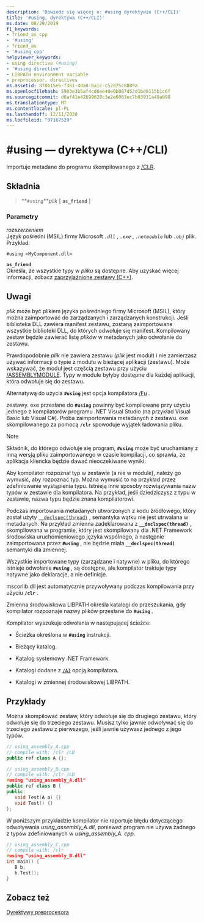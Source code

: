 ```yaml
---
description: 'Dowiedz się więcej o: #using dyrektywie (C++/CLI)'
title: '#using, dyrektywa (C++/CLI)'
ms.date: 08/29/2019
f1_keywords:
- friend_as_cpp
- '#using'
- friend_as
- '#using_cpp'
helpviewer_keywords:
- using directive (#using)
- '#using directive'
- LIBPATH environment variable
- preprocessor, directives
ms.assetid: 870b15e5-f361-40a8-ba1c-c57d75c8809a
ms.openlocfilehash: 5903e3b5af4cd6ee40e0b087d52d1bd0115b1c6f
ms.sourcegitcommit: d6af41e42699628c3e2e6063ec7b03931a49a098
ms.translationtype: MT
ms.contentlocale: pl-PL
ms.lasthandoff: 12/11/2020
ms.locfileid: "97167529"
---
```

# <a name="using-directive-ccli"></a>#using — dyrektywa (C++/CLI)

Importuje metadane do programu skompilowanego z [/CLR](../build/reference/clr-common-language-runtime-compilation.md).

## <a name="syntax"></a>Składnia

> **`#using`***plik* [ **`as_friend`** ]

### <a name="parameters"></a>Parametry

*rozszerzeniem*\
Język pośredni (MSIL) firmy Microsoft *`.dll`* , *`.exe`* , *`.netmodule`* lub *`.obj`* plik. Przykład:

`#using <MyComponent.dll>`

**`as_friend`**\
Określa, że wszystkie typy w *pliku* są dostępne. Aby uzyskać więcej informacji, zobacz [zaprzyjaźnione zestawy (C++)](../dotnet/friend-assemblies-cpp.md).

## <a name="remarks"></a>Uwagi

*plik* może być plikiem języka pośredniego firmy Microsoft (MSIL), który można zaimportować do zarządzanych i zarządzanych konstrukcji. Jeśli biblioteka DLL zawiera manifest zestawu, zostaną zaimportowane wszystkie biblioteki DLL, do których odwołuje się manifest. Kompilowany zestaw będzie zawierać listę *plików* w metadanych jako odwołanie do zestawu.

Prawdopodobnie *plik* nie zawiera zestawu (*plik* jest moduł) i nie zamierzasz używać informacji o typie z modułu w bieżącej aplikacji (zestawu). Może wskazywać, że moduł jest częścią zestawu przy użyciu [/ASSEMBLYMODULE](../build/reference/assemblymodule-add-a-msil-module-to-the-assembly.md). Typy w module byłyby dostępne dla każdej aplikacji, która odwołuje się do zestawu.

Alternatywą do użycia **`#using`** jest opcja kompilatora [/Fu](../build/reference/fu-name-forced-hash-using-file.md) .

zestawy. exe przesłane do **`#using`** powinny być kompilowane przy użyciu jednego z kompilatorów programu .NET Visual Studio (na przykład Visual Basic lub Visual C#).  Próba zaimportowania metadanych z zestawu. exe skompilowanego za pomocą **`/clr`** spowoduje wyjątek ładowania pliku.

> [!NOTE]
> Składnik, do którego odwołuje się program, **`#using`** może być uruchamiany z inną wersją pliku zaimportowanego w czasie kompilacji, co sprawia, że aplikacja kliencka będzie dawać nieoczekiwane wyniki.

Aby kompilator rozpoznał typ w zestawie (a nie w module), należy go wymusić, aby rozpoznać typ. Można wymusić to na przykład przez zdefiniowanie wystąpienia typu. Istnieją inne sposoby rozwiązywania nazw typów w zestawie dla kompilatora. Na przykład, jeśli dziedziczysz z typu w zestawie, nazwa typu będzie znana kompilatorowi.

Podczas importowania metadanych utworzonych z kodu źródłowego, który został użyty [`__declspec(thread)`](../cpp/thread.md) , semantyka wątku nie jest utrwalana w metadanych. Na przykład zmienna zadeklarowana z **`__declspec(thread)`** , skompilowana w programie, który jest skompilowany dla .NET Framework środowiska uruchomieniowego języka wspólnego, a następnie zaimportowana przez **`#using`** , nie będzie miała **`__declspec(thread)`** semantyki dla zmiennej.

Wszystkie importowane typy (zarządzane i natywne) w pliku, do którego istnieje odwołanie **`#using`** , są dostępne, ale kompilator traktuje typy natywne jako deklaracje, a nie definicje.

mscorlib.dll jest automatycznie przywoływany podczas kompilowania przy użyciu **`/clr`** .

Zmienna środowiskowa LIBPATH określa katalogi do przeszukania, gdy kompilator rozpoznaje nazwy plików przesłane do **`#using`** .

Kompilator wyszukuje odwołania w następującej ścieżce:

- Ścieżka określona w **`#using`** instrukcji.

- Bieżący katalog.

- Katalog systemowy .NET Framework.

- Katalogi dodane z [`/AI`](../build/reference/ai-specify-metadata-directories.md) opcją kompilatora.

- Katalogi w zmiennej środowiskowej LIBPATH.

## <a name="examples"></a>Przykłady

Można skompilować zestaw, który odwołuje się do drugiego zestawu, który odwołuje się do trzeciego zestawu. Musisz tylko jawnie odwoływać się do trzeciego zestawu z pierwszego, jeśli jawnie używasz jednego z jego typów.

```cpp
// using_assembly_A.cpp
// compile with: /clr /LD
public ref class A {};
```

```cpp
// using_assembly_B.cpp
// compile with: /clr /LD
#using "using_assembly_A.dll"
public ref class B {
public:
   void Test(A a) {}
   void Test() {}
};
```

W poniższym przykładzie kompilator nie raportuje błędu dotyczącego odwoływania *using_assembly_A.dll*, ponieważ program nie używa żadnego z typów zdefiniowanych w *using_assembly_A. cpp*.

```cpp
// using_assembly_C.cpp
// compile with: /clr
#using "using_assembly_B.dll"
int main() {
   B b;
   b.Test();
}
```

## <a name="see-also"></a>Zobacz też

[Dyrektywy preprocesora](../preprocessor/preprocessor-directives.md)

